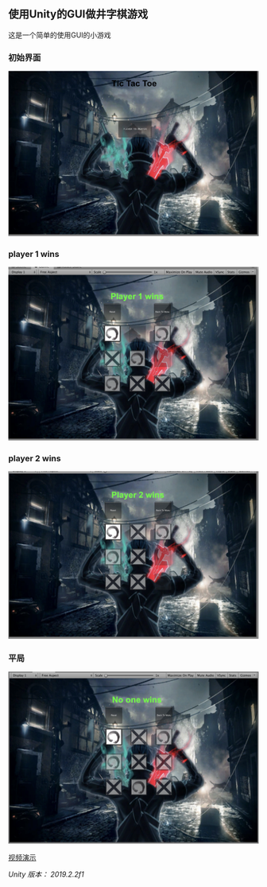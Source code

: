 ## 使用Unity的GUI做井字棋游戏

这是一个简单的使用GUI的小游戏

### 初始界面

![](./assets/1.png)

### player 1 wins

![](./assets/2.png)

### player 2 wins

![](./assets/3.png)

### 平局

![](./assets/4.png)

[视频演示](https://v.youku.com/v_show/id_XNDM1NTE0MTQ0NA==.html?spm=a2h0j.11185381.listitem_page1.5~A)

*Unity 版本： 2019.2.2f1*

